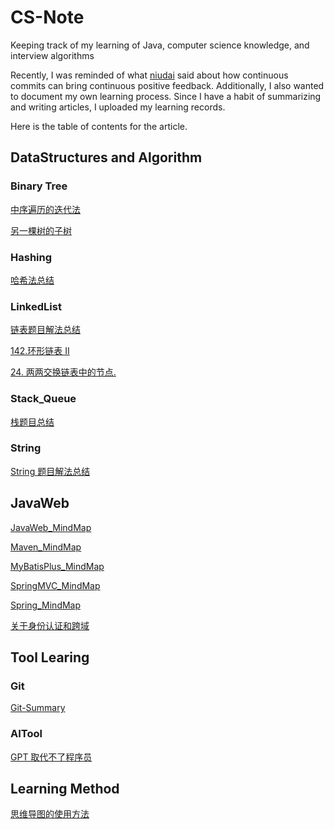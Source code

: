 # CS-Note

Keeping track of my learning of Java, computer science knowledge, and interview algorithms

Recently, I was reminded of what [niudai](https://github.com/niudai/How-to-be-a-good-programmer/blob/e54c22dd3c412ab46c074c723bb70547ccd8887d/doc/abilities/ability_task_driven.md) said about how continuous commits can bring continuous positive feedback. Additionally, I also wanted to document my own learning process. Since I have a habit of summarizing and writing articles, I uploaded my learning records.

Here is the table of contents for the article.

## DataStructures and Algorithm

### Binary Tree

[中序遍历的迭代法](https://github.com/Flow-sandyu/CS-Note/blob/6020e17a7e3ffbeab5269eeaf652d8978fda04dd/DSA/BinaryTree/%E4%B8%AD%E5%BA%8F%E9%81%8D%E5%8E%86%E7%9A%84%E8%BF%AD%E4%BB%A3%E6%B3%95.md)

[另一棵树的子树](https://github.com/Flow-sandyu/CS-Note/blob/6020e17a7e3ffbeab5269eeaf652d8978fda04dd/DSA/BinaryTree/%E5%8F%A6%E4%B8%80%E6%A3%B5%E6%A0%91%E7%9A%84%E5%AD%90%E6%A0%91.md)

### Hashing

[哈希法总结](https://github.com/Flow-sandyu/CS-Note/blob/6020e17a7e3ffbeab5269eeaf652d8978fda04dd/DSA/Hashing/%E5%93%88%E5%B8%8C%E6%B3%95%E6%80%BB%E7%BB%93.md)

### LinkedList

[链表题目解法总结](https://github.com/Flow-sandyu/CS-Note/blob/6020e17a7e3ffbeab5269eeaf652d8978fda04dd/DSA/LinkedList/%E9%93%BE%E8%A1%A8%E9%A2%98%E7%9B%AE%E8%A7%A3%E6%B3%95%E6%80%BB%E7%BB%93.md)

[142.环形链表 II](https://github.com/Flow-sandyu/CS-Note/blob/6020e17a7e3ffbeab5269eeaf652d8978fda04dd/DSA/LinkedList/142.%E7%8E%AF%E5%BD%A2%E9%93%BE%E8%A1%A8%20II.md)

[24. 两两交换链表中的节点.](https://github.com/Flow-sandyu/CS-Note/blob/6020e17a7e3ffbeab5269eeaf652d8978fda04dd/DSA/LinkedList/24.%20%E4%B8%A4%E4%B8%A4%E4%BA%A4%E6%8D%A2%E9%93%BE%E8%A1%A8%E4%B8%AD%E7%9A%84%E8%8A%82%E7%82%B9.md)

### Stack_Queue

[栈题目总结](https://github.com/Flow-sandyu/CS-Note/blob/6020e17a7e3ffbeab5269eeaf652d8978fda04dd/DSA/Stack_Queue/%E6%A0%88%E9%A2%98%E7%9B%AE%E6%80%BB%E7%BB%93.md)

### String

[String 题目解法总结](https://github.com/Flow-sandyu/CS-Note/blob/6020e17a7e3ffbeab5269eeaf652d8978fda04dd/DSA/String/String%E8%A7%A3%E6%B3%95%E6%80%BB%E7%BB%93.md)

## JavaWeb

[JavaWeb_MindMap](https://github.com/Flow-sandyu/CS-Note/blob/6020e17a7e3ffbeab5269eeaf652d8978fda04dd/JavaWeb/JavaWeb_MindMap.md)

[Maven_MindMap](https://github.com/Flow-sandyu/CS-Note/blob/6020e17a7e3ffbeab5269eeaf652d8978fda04dd/JavaWeb/Maven_MindMap.md)

[MyBatisPlus_MindMap](https://github.com/Flow-sandyu/CS-Note/blob/6020e17a7e3ffbeab5269eeaf652d8978fda04dd/JavaWeb/MyBatisPlus_MindMap.md)

[SpringMVC_MindMap](https://github.com/Flow-sandyu/CS-Note/blob/6020e17a7e3ffbeab5269eeaf652d8978fda04dd/JavaWeb/SpringMVC_MindMap.md)

[Spring_MindMap](https://github.com/Flow-sandyu/CS-Note/blob/6020e17a7e3ffbeab5269eeaf652d8978fda04dd/JavaWeb/Spring_MindMap.md)

[关于身份认证和跨域](https://github.com/Flow-sandyu/CS-Note/blob/6020e17a7e3ffbeab5269eeaf652d8978fda04dd/JavaWeb/%E5%85%B3%E4%BA%8E%E8%BA%AB%E4%BB%BD%E8%AE%A4%E8%AF%81%E5%92%8C%E8%B7%A8%E5%9F%9F.md)

## Tool Learing

### Git

[Git-Summary](https://github.com/Flow-sandyu/CS-Note/blob/6020e17a7e3ffbeab5269eeaf652d8978fda04dd/Tool/Git/Git-Summary.md)

### AITool

[GPT 取代不了程序员](Tool/AITool/GPT取代不了程序员.md)

## Learning Method

[思维导图的使用方法](https://github.com/Flow-sandyu/CS-Note/blob/6020e17a7e3ffbeab5269eeaf652d8978fda04dd/%E5%AD%A6%E4%B9%A0%E6%96%B9%E6%B3%95/mindmap%E5%88%86%E4%BA%AB.md)
